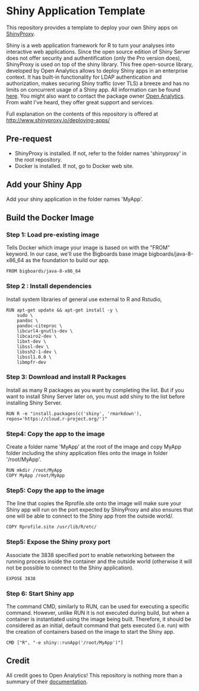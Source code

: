 
# Shiny Application Template

This repository provides a template to deploy your own Shiny apps on [ShinyProxy](http://www.shinyproxy.io).

Shiny is a web application framework for R to turn your analyses into interactive web applications. Since the open source edition of Shiny Server does not offer security and authentification (only the Pro version does), ShinyProxy is used on top of the shiny library. This free open-source library, developed by Open Analytics allows to deploy Shiny apps in an enterprise context. It has built-in functionality for LDAP authentication and authorization, makes securing Shiny traffic (over TLS) a breeze and has no limits on concurrent usage of a Shiny app. All information can be found [here](http://www.shinyproxy.io). You might also want to contact the package owner [Open Analytics](https://www.openanalytics.eu/). From waht I've heard, they offer great support and services.

Full explanation on the contents of this repository is offered at http://www.shinyproxy.io/deploying-apps/


## Pre-request

* ShinyProxy is installed. If not, refer to the folder names 'shinyproxy' in the root repository.
* Docker is installed. If not, go to Docker web site. 


## Add your Shiny App
Add your shiny application in the folder names 'MyApp'. 

## Build the Docker Image

### Step 1: Load pre-existing image
Tells Docker which image your image is based on with the "FROM" keyword. In our case, we'll use the Bigboards base image bigboards/java-8-x86_64 as the foundation to build our app.

```
FROM bigboards/java-8-x86_64
```


### Step 2 : Install dependencies

Install system libraries of general use external to R and Rstudio,

```
RUN apt-get update && apt-get install -y \
    sudo \
    pandoc \
    pandoc-citeproc \
    libcurl4-gnutls-dev \
    libcairo2-dev \
    libxt-dev \
    libssl-dev \
    libssh2-1-dev \
    libssl1.0.0 \
    libmpfr-dev
 ```


### Step 3: Download and install R Packages
Install as many R packages as you want by completing the list. But if you want to install Shiny Server later on, you must add shiny to the list before installing Shiny Server.

```
RUN R -e "install.packages(c('shiny', 'rmarkdown'), repos='https://cloud.r-project.org/')"
```

### Step4: Copy the app to the image
Create a folder name 'MyApp' at the root of the image and copy MyApp folder including the shiny application files onto the image in folder '/root/MyApp'.

```
RUN mkdir /root/MyApp
COPY MyApp /root/MyApp
```

### Step5: Copy the app to the image
The line that copies the Rprofile.site onto the image will make sure your Shiny app will run on the port expected by ShinyProxy and also ensures that one will be able to connect to the Shiny app from the outside world/.

```
COPY Rprofile.site /usr/lib/R/etc/
```

### Step5: Expose the Shiny proxy port
Associate the 3838 specified port to enable networking between the running process inside the container and the outside world (otherwise it will not be possible to connect to the Shiny application).
```
EXPOSE 3838
```

### Step 6: Start Shiny app
The command CMD, similarly to RUN, can be used for executing a specific command. However, unlike RUN it is not executed during build, but when a container is instantiated using the image being built. Therefore, it should be considered as an initial, default command that gets executed (i.e. run) with the creation of containers based on the image to start the Shiny app.
```
CMD ["R", "-e shiny::runApp('/root/MyApp')"]
```



## Credit
All credit goes to Open Analytics! This repository is nothing more than a summary of their [documentation](http://www.shinyproxy.io/deploying-apps/).

